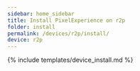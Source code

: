 ```yaml
---
sidebar: home_sidebar
title: Install PixelExperience on r2p
folder: install
permalink: /devices/r2p/install/
device: r2p
---
```

{% include templates/device_install.md %}
